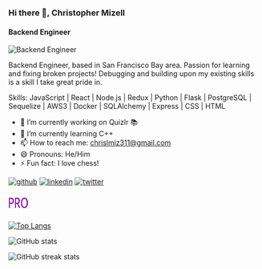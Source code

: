 ### Hi there 👋, Christopher Mizell
#### Backend Engineer
![Backend Engineer](https://user-images.githubusercontent.com/90157662/170603203-29fd7fa1-ec67-4b38-a8d0-11f926ee0a67.png)

Backend Engineer, based in San Francisco Bay area. Passion for learning and fixing broken projects! Debugging and building upon my existing skills is a skill I take great pride in. 

Skills: JavaScript | React | Node.js | Redux | Python | Flask | PostgreSQL | Sequelize | AWS3 | Docker | SQLAlchemy | Express | CSS | HTML

- 🔭 I’m currently working on Quizlr 📚 
- 🌱 I’m currently learning C++ 
- 📫 How to reach me: chrislmiz311@gmail.com 
- 😄 Pronouns: He/Him 
- ⚡ Fun fact: I love chess! 


[<img src='https://cdn.jsdelivr.net/npm/simple-icons@3.0.1/icons/github.svg' alt='github' height='40'>](https://github.com/Cmizell186)  [<img src='https://cdn.jsdelivr.net/npm/simple-icons@3.0.1/icons/linkedin.svg' alt='linkedin' height='40'>](https://www.linkedin.com/in/christopher-mizell-4b21a4174/)  [<img src='https://cdn.jsdelivr.net/npm/simple-icons@3.0.1/icons/twitter.svg' alt='twitter' height='40'>](https://twitter.com/ChrisMizell)  

<a href='https://github.com/pricing'><img src='https://raw.githubusercontent.com/acervenky/animated-github-badges/master/assets/pro.gif' width='40' height='40'></a> 

[![Top Langs](https://github-readme-stats.vercel.app/api/top-langs/?username=Cmizell186)](https://github.com/anuraghazra/github-readme-stats)

![GitHub stats](https://github-readme-stats.vercel.app/api?username=Cmizell186&show_icons=true)  

![GitHub streak stats](https://github-readme-streak-stats.herokuapp.com/?user=Cmizell186)  

